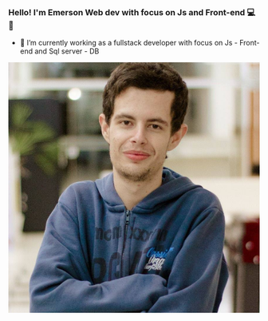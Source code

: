 ### Hello! I'm Emerson Web dev with focus on Js and Front-end 💻🚀

- 🔭 I’m currently working as a fullstack developer with focus on Js - Front-end and Sql server - DB

![me](https://github.com/Emerson00Santos/Emerson00Santos/blob/main/me.jpg?raw=true)

<!--
**Emerson00Santos/Emerson00Santos** is a ✨ _special_ ✨ repository because its `README.md` (this file) appears on your GitHub profile.

Here are some ideas to get you started:

- 🔭 I’m currently working on ...
- 🌱 I’m currently learning ...
- 👯 I’m looking to collaborate on ...
- 🤔 I’m looking for help with ...
- 💬 Ask me about ...
- 📫 How to reach me: ...
- 😄 Pronouns: ...
- ⚡ Fun fact: ...
-->
